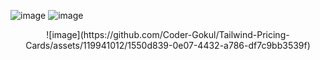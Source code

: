 
![image](https://github.com/Coder-Gokul/Tailwind-Pricing-Cards/assets/119941012/95febb65-89ee-4a6b-b9da-dc2cc94d4034)
![image](https://github.com/Coder-Gokul/Tailwind-Pricing-Cards/assets/119941012/3b1c080a-15e3-4c8e-957d-5fae8a03b1ab)
<center>
![image](https://github.com/Coder-Gokul/Tailwind-Pricing-Cards/assets/119941012/1550d839-0e07-4432-a786-df7c9bb3539f)
  
</center>
